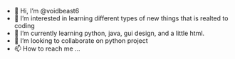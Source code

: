 - 👋 Hi, I’m @voidbeast6
- 👀 I’m interested in learning different types of new things that is realted to coding 
- 🌱 I’m currently learning python, java, gui design, and a little html.
- 💞️ I’m looking to collaborate on python project
- 📫 How to reach me ...

<!---
voidbeast6/voidbeast6 is a ✨ special ✨ repository because its `README.md` (this file) appears on your GitHub profile.
You can click the Preview link to take a look at your changes.
--->
